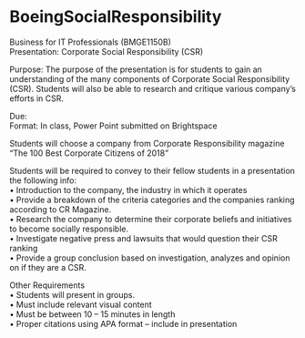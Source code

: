 # BoeingSocialResponsibility

Business for IT Professionals (BMGE1150B)  
Presentation:  Corporate Social Responsibility (CSR)  

Purpose:
The purpose of the presentation is for students to gain an understanding of the many components of Corporate Social Responsibility (CSR). Students will also be able to research and critique various company’s efforts in CSR.  

Due:  
Format:  In class, Power Point submitted on Brightspace

Students will choose a company from Corporate Responsibility magazine “The 100 Best Corporate Citizens of 2018”  

Students will be required to convey to their fellow students in a presentation the following info:  
•	Introduction to the company, the industry in which it operates  
•	Provide a breakdown of the criteria categories and the companies ranking according to CR Magazine.  
•	Research the company to determine their corporate beliefs and initiatives to become socially responsible.  
•	Investigate negative press and lawsuits that would question their CSR ranking  
•	Provide a group conclusion based on investigation, analyzes and opinion on if they are a CSR.  

Other Requirements  
•	Students will present in groups.  
•	Must include relevant visual content  
•	Must be between 10 – 15 minutes in length  
•	Proper citations using APA format – include in presentation
